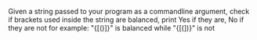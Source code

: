 Given a string passed to your program as a commandline argument,
check if brackets used inside the string are balanced, print Yes if they are, No if they are not
for example: "{[()]}" is balanced
while "{[(])}" is not
